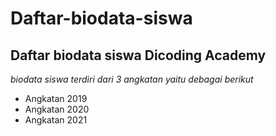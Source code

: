 # Daftar-biodata-siswa
Daftar biodata siswa Dicoding Academy
--
*biodata siswa terdiri dari 3 angkatan yaitu debagai berikut*
- Angkatan 2019
- Angkatan 2020
- Angkatan 2021
